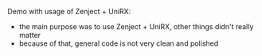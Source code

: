 Demo with usage of Zenject + UniRX:
 - the main purpose was to use Zenject + UniRX, other things didn't really matter
 - because of that, general code is not very clean and polished
